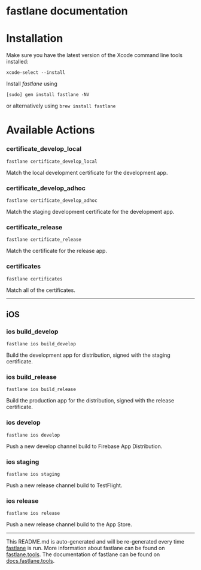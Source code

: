 fastlane documentation
================
# Installation

Make sure you have the latest version of the Xcode command line tools installed:

```
xcode-select --install
```

Install _fastlane_ using
```
[sudo] gem install fastlane -NV
```
or alternatively using `brew install fastlane`

# Available Actions
### certificate_develop_local
```
fastlane certificate_develop_local
```
Match the local development certificate for the development app.
### certificate_develop_adhoc
```
fastlane certificate_develop_adhoc
```
Match the staging development certificate for the development app.
### certificate_release
```
fastlane certificate_release
```
Match the certificate for the release app.
### certificates
```
fastlane certificates
```
Match all of the certificates.

----

## iOS
### ios build_develop
```
fastlane ios build_develop
```
Build the development app for distribution, signed with the staging certificate.
### ios build_release
```
fastlane ios build_release
```
Build the production app for the distribution, signed with the release certificate.
### ios develop
```
fastlane ios develop
```
Push a new develop channel build to Firebase App Distribution.
### ios staging
```
fastlane ios staging
```
Push a new release channel build to TestFlight.
### ios release
```
fastlane ios release
```
Push a new release channel build to the App Store.

----

This README.md is auto-generated and will be re-generated every time [fastlane](https://fastlane.tools) is run.
More information about fastlane can be found on [fastlane.tools](https://fastlane.tools).
The documentation of fastlane can be found on [docs.fastlane.tools](https://docs.fastlane.tools).
